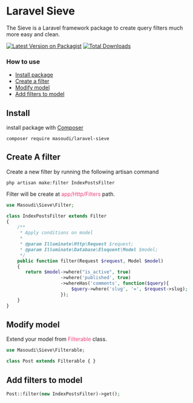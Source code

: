 # Laravel Sieve

The Sieve is a Laravel framework package to create query filters much more easy and clean.

[![Latest Version on Packagist](https://img.shields.io/packagist/v/masoudi/laravel-sieve.svg?style=flat-square)](https://packagist.org/packages/masoudi/laravel-sieve)
[![Total Downloads](https://img.shields.io/packagist/dt/masoudi/laravel-sieve.svg?style=flat-square)](https://packagist.org/packages/masoudi/laravel-sieve)

### How to use

- [Install package](#install)
- [Create a filter](#create-a-filter)
- [Modify model](#modify-model)
- [Add filters to model](#add-filters-to-model)

## Install

install package with [Composer](https://getcomposer.org/)

```shell
composer require masoudi/laravel-sieve
```

## Create A filter

Create a new filter by running the following artisan command

```shell
php artisan make:filter IndexPostsFilter
```

Filter will be create at <font color="#EC407A">app/Http/Filters</font> path.

```php
use Masoudi\Sieve\Filter;

class IndexPostsFilter extends Filter
{
    /**
     * Apply conditions on model
     *
     * @param Illuminate\Http\Request $request;
     * @param Illuminate\Database\Eloquent\Model $model;
     */
    public function filter(Request $request, Model $model)
    {
       return $model->where("is_active", true)
                    ->where('published', true)
                    ->whereHas('comments', function($query){
                        $query->where('slug', '=', $request->slug);
                    });
    }
}
```

## Modify model

Extend your model from <font color="#EC407A">Filterable</font> class.

```php
use Masoudi\Sieve\Filterable;

class Post extends Filterable { }
```

## Add filters to model

```php
Post::filter(new IndexPostsFilter)->get();
```
